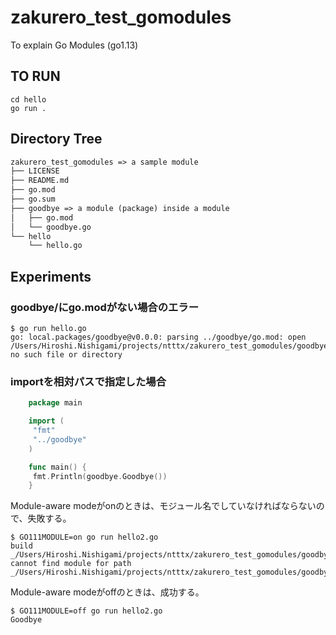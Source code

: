 # zakurero_test_gomodules

To explain Go Modules (go1.13)

## TO RUN

```
cd hello
go run .
```

## Directory Tree

```txt
zakurero_test_gomodules => a sample module
├── LICENSE
├── README.md
├── go.mod
├── go.sum
├── goodbye => a module (package) inside a module
│   ├── go.mod
│   └── goodbye.go
└── hello
    └── hello.go
```

## Experiments

### goodbye/にgo.modがない場合のエラー

```
$ go run hello.go
go: local.packages/goodbye@v0.0.0: parsing ../goodbye/go.mod: open /Users/Hiroshi.Nishigami/projects/ntttx/zakurero_test_gomodules/goodbye/go.mod: no such file or directory
```

### importを相対パスで指定した場合

```go:hello2.go
    package main

    import (
     "fmt"
     "../goodbye"
    )

    func main() {
     fmt.Println(goodbye.Goodbye())
    }
```

Module-aware modeがonのときは、モジュール名でしていなければならないので、失敗する。

```
$ GO111MODULE=on go run hello2.go
build _/Users/Hiroshi.Nishigami/projects/ntttx/zakurero_test_gomodules/goodbye: cannot find module for path _/Users/Hiroshi.Nishigami/projects/ntttx/zakurero_test_gomodules/goodbye
```

Module-aware modeがoffのときは、成功する。

```
$ GO111MODULE=off go run hello2.go
Goodbye
```

